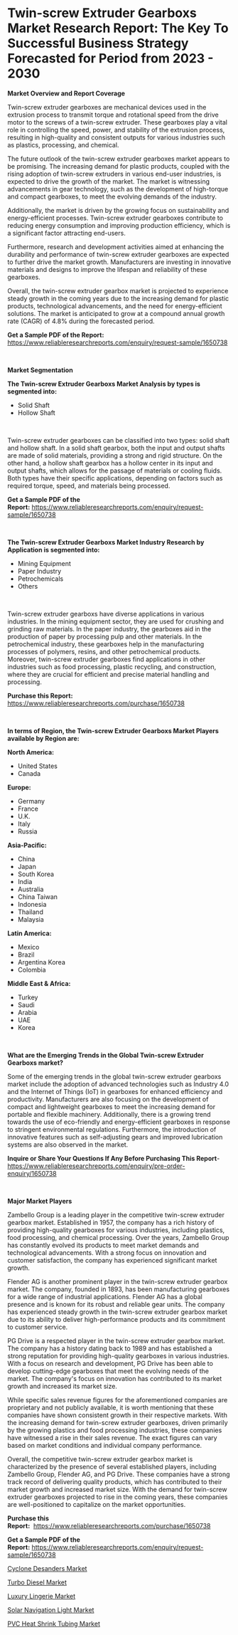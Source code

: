 <p><h1>Twin-screw Extruder Gearboxs Market Research Report: The Key To Successful Business Strategy Forecasted for Period from 2023 - 2030</h1></p><p><strong>Market Overview and Report Coverage</strong></p>
<p><p>Twin-screw extruder gearboxes are mechanical devices used in the extrusion process to transmit torque and rotational speed from the drive motor to the screws of a twin-screw extruder. These gearboxes play a vital role in controlling the speed, power, and stability of the extrusion process, resulting in high-quality and consistent outputs for various industries such as plastics, processing, and chemical.</p><p>The future outlook of the twin-screw extruder gearboxes market appears to be promising. The increasing demand for plastic products, coupled with the rising adoption of twin-screw extruders in various end-user industries, is expected to drive the growth of the market. The market is witnessing advancements in gear technology, such as the development of high-torque and compact gearboxes, to meet the evolving demands of the industry.</p><p>Additionally, the market is driven by the growing focus on sustainability and energy-efficient processes. Twin-screw extruder gearboxes contribute to reducing energy consumption and improving production efficiency, which is a significant factor attracting end-users.</p><p>Furthermore, research and development activities aimed at enhancing the durability and performance of twin-screw extruder gearboxes are expected to further drive the market growth. Manufacturers are investing in innovative materials and designs to improve the lifespan and reliability of these gearboxes.</p><p>Overall, the twin-screw extruder gearbox market is projected to experience steady growth in the coming years due to the increasing demand for plastic products, technological advancements, and the need for energy-efficient solutions. The market is anticipated to grow at a compound annual growth rate (CAGR) of 4.8% during the forecasted period.</p></p>
<p><strong>Get a Sample PDF of the Report:</strong> <a href="https://www.reliableresearchreports.com/enquiry/request-sample/1650738">https://www.reliableresearchreports.com/enquiry/request-sample/1650738</a></p>
<p>&nbsp;</p>
<p><strong>Market Segmentation</strong></p>
<p><strong>The Twin-screw Extruder Gearboxs Market Analysis by types is segmented into:</strong></p>
<p><ul><li>Solid Shaft</li><li>Hollow Shaft</li></ul></p>
<p>&nbsp;</p>
<p><p>Twin-screw extruder gearboxes can be classified into two types: solid shaft and hollow shaft. In a solid shaft gearbox, both the input and output shafts are made of solid materials, providing a strong and rigid structure. On the other hand, a hollow shaft gearbox has a hollow center in its input and output shafts, which allows for the passage of materials or cooling fluids. Both types have their specific applications, depending on factors such as required torque, speed, and materials being processed.</p></p>
<p><strong>Get a Sample PDF of the Report:</strong>&nbsp;<a href="https://www.reliableresearchreports.com/enquiry/request-sample/1650738">https://www.reliableresearchreports.com/enquiry/request-sample/1650738</a></p>
<p>&nbsp;</p>
<p><strong>The Twin-screw Extruder Gearboxs Market Industry Research by Application is segmented into:</strong></p>
<p><ul><li>Mining Equipment</li><li>Paper Industry</li><li>Petrochemicals</li><li>Others</li></ul></p>
<p>&nbsp;</p>
<p><p>Twin-screw extruder gearboxs have diverse applications in various industries. In the mining equipment sector, they are used for crushing and grinding raw materials. In the paper industry, the gearboxes aid in the production of paper by processing pulp and other materials. In the petrochemical industry, these gearboxes help in the manufacturing processes of polymers, resins, and other petrochemical products. Moreover, twin-screw extruder gearboxes find applications in other industries such as food processing, plastic recycling, and construction, where they are crucial for efficient and precise material handling and processing.</p></p>
<p><strong>Purchase this Report:</strong>&nbsp; <a href="https://www.reliableresearchreports.com/purchase/1650738">https://www.reliableresearchreports.com/purchase/1650738</a></p>
<p>&nbsp;</p>
<p><strong>In terms of Region, the Twin-screw Extruder Gearboxs Market Players available by Region are:</strong></p>
<p>
    <p> <strong> North America: </strong>
        <ul>
            <li>United States</li>
            <li>Canada</li>
        </ul>
        </p> 
    <p> <strong> Europe: </strong>
        <ul>
            <li>Germany</li>
            <li>France</li>
            <li>U.K.</li>
            <li>Italy</li>
            <li>Russia</li>
        </ul>
        </p> 
    <p> <strong> Asia-Pacific: </strong>
        <ul>
            <li>China</li>
            <li>Japan</li>
            <li>South Korea</li>
            <li>India</li>
            <li>Australia</li>
            <li>China Taiwan</li>
            <li>Indonesia</li>
            <li>Thailand</li>
            <li>Malaysia</li>
        </ul>
        </p> 
    <p> <strong> Latin America: </strong>
        <ul>
            <li>Mexico</li>
            <li>Brazil</li>
            <li>Argentina Korea</li>
            <li>Colombia</li>
        </ul>
        </p> 
    <p> <strong> Middle East & Africa: </strong>
        <ul>
            <li>Turkey</li>
            <li>Saudi</li>
            <li>Arabia</li>
            <li>UAE</li>
            <li>Korea</li>
        </ul>
    </p>
    </p>
<p>&nbsp;</p>
<p><strong>What are the Emerging Trends in the Global Twin-screw Extruder Gearboxs market?</strong></p>
<p><p>Some of the emerging trends in the global twin-screw extruder gearboxs market include the adoption of advanced technologies such as Industry 4.0 and the Internet of Things (IoT) in gearboxes for enhanced efficiency and productivity. Manufacturers are also focusing on the development of compact and lightweight gearboxes to meet the increasing demand for portable and flexible machinery. Additionally, there is a growing trend towards the use of eco-friendly and energy-efficient gearboxes in response to stringent environmental regulations. Furthermore, the introduction of innovative features such as self-adjusting gears and improved lubrication systems are also observed in the market.</p></p>
<p><strong>Inquire or Share Your Questions If Any Before Purchasing This Report</strong>- <a href="https://www.reliableresearchreports.com/enquiry/pre-order-enquiry/1650738">https://www.reliableresearchreports.com/enquiry/pre-order-enquiry/1650738</a></p>
<p>&nbsp;</p>
<p><strong>Major Market Players</strong></p>
<p><p>Zambello Group is a leading player in the competitive twin-screw extruder gearbox market. Established in 1957, the company has a rich history of providing high-quality gearboxes for various industries, including plastics, food processing, and chemical processing. Over the years, Zambello Group has constantly evolved its products to meet market demands and technological advancements. With a strong focus on innovation and customer satisfaction, the company has experienced significant market growth.</p><p>Flender AG is another prominent player in the twin-screw extruder gearbox market. The company, founded in 1893, has been manufacturing gearboxes for a wide range of industrial applications. Flender AG has a global presence and is known for its robust and reliable gear units. The company has experienced steady growth in the twin-screw extruder gearbox market due to its ability to deliver high-performance products and its commitment to customer service.</p><p>PG Drive is a respected player in the twin-screw extruder gearbox market. The company has a history dating back to 1989 and has established a strong reputation for providing high-quality gearboxes in various industries. With a focus on research and development, PG Drive has been able to develop cutting-edge gearboxes that meet the evolving needs of the market. The company's focus on innovation has contributed to its market growth and increased its market size.</p><p>While specific sales revenue figures for the aforementioned companies are proprietary and not publicly available, it is worth mentioning that these companies have shown consistent growth in their respective markets. With the increasing demand for twin-screw extruder gearboxes, driven primarily by the growing plastics and food processing industries, these companies have witnessed a rise in their sales revenue. The exact figures can vary based on market conditions and individual company performance.</p><p>Overall, the competitive twin-screw extruder gearbox market is characterized by the presence of several established players, including Zambello Group, Flender AG, and PG Drive. These companies have a strong track record of delivering quality products, which has contributed to their market growth and increased market size. With the demand for twin-screw extruder gearboxes projected to rise in the coming years, these companies are well-positioned to capitalize on the market opportunities.</p></p>
<p><strong>Purchase this Report:</strong>&nbsp;&nbsp;<a href="https://www.reliableresearchreports.com/purchase/1650738">https://www.reliableresearchreports.com/purchase/1650738</a></p>
<p></p>
<p><strong>Get a Sample PDF of the Report:</strong>&nbsp;<a href="https://www.reliableresearchreports.com/enquiry/request-sample/1650738">https://www.reliableresearchreports.com/enquiry/request-sample/1650738</a></p>
<p><p><a href="https://github.com/rahu1503/Market-Research-Report-List-1/blob/main/cyclone-desanders-market.md">Cyclone Desanders Market</a></p><p><a href="https://medium.com/@dylangilbert65/turbo-diesel-market-size-growth-forecast-2023-2030-b9961b938eba">Turbo Diesel Market</a></p><p><a href="https://medium.com/@nettieboyle84/luxury-lingerie-market-size-growth-forecast-2023-2030-9974fe55f829">Luxury Lingerie Market</a></p><p><a href="https://www.linkedin.com/pulse/solar-navigation-light-market-size-share-global-analysis-report-f0gzc/">Solar Navigation Light Market</a></p><p><a href="https://www.linkedin.com/pulse/pvc-heat-shrink-tubing-market-research-report-unlocks-analysis-6mpte/">PVC Heat Shrink Tubing Market</a></p></p>